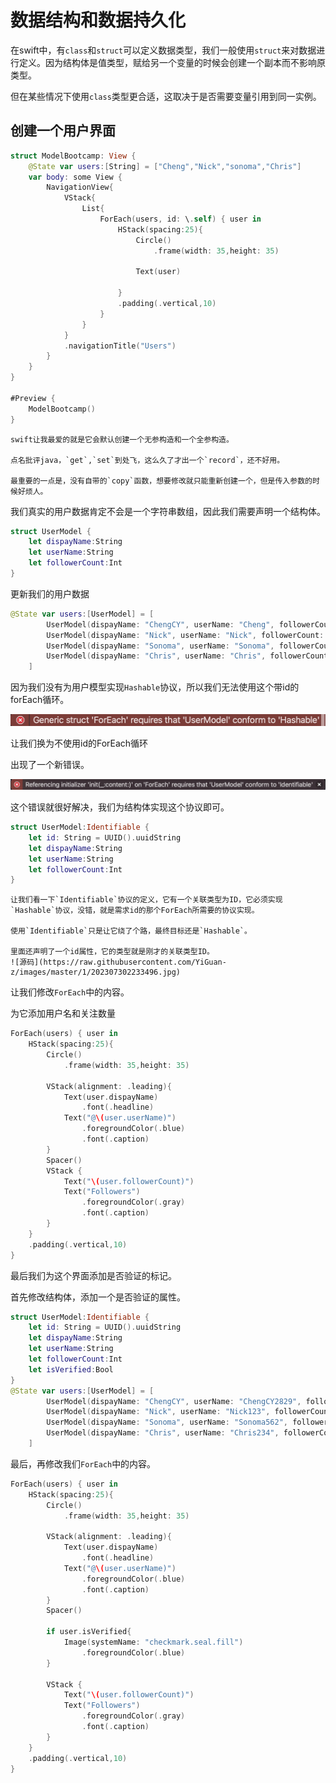 # 数据结构和数据持久化

在swift中，有`class`和`struct`可以定义数据类型，我们一般使用`struct`来对数据进行定义。因为结构体是值类型，赋给另一个变量的时候会创建一个副本而不影响原类型。

但在某些情况下使用`class`类型更合适，这取决于是否需要变量引用到同一实例。

## 创建一个用户界面

```swift
struct ModelBootcamp: View {
    @State var users:[String] = ["Cheng","Nick","sonoma","Chris"]
    var body: some View {
        NavigationView{
            VStack{
                List{
                    ForEach(users, id: \.self) { user in
                        HStack(spacing:25){
                            Circle()
                                .frame(width: 35,height: 35)
                            
                            Text(user)
                                
                        }
                        .padding(.vertical,10)
                    }
                }
            }
            .navigationTitle("Users")
        }
    }
}

#Preview {
    ModelBootcamp()
}
```

```admonish quote collapsible=true title="一点叨叨"
swift让我最爱的就是它会默认创建一个无参构造和一个全参构造。

点名批评java，`get`,`set`到处飞，这么久了才出一个`record`，还不好用。

最重要的一点是，没有自带的`copy`函数，想要修改就只能重新创建一个，但是传入参数的时候好烦人。
```

我们真实的用户数据肯定不会是一个字符串数组，因此我们需要声明一个结构体。

```swift
struct UserModel {
    let dispayName:String
    let userName:String
    let followerCount:Int
}
```

更新我们的用户数据

```swift
@State var users:[UserModel] = [
        UserModel(dispayName: "ChengCY", userName: "Cheng", followerCount: 5),
        UserModel(dispayName: "Nick", userName: "Nick", followerCount: 5),
        UserModel(dispayName: "Sonoma", userName: "Sonoma", followerCount: 5),
        UserModel(dispayName: "Chris", userName: "Chris", followerCount: 5)
    ]
```

因为我们没有为用户模型实现`Hashable`协议，所以我们无法使用这个带id的forEach循环。

![错误](https://raw.githubusercontent.com/YiGuan-z/images/master/1/202307302227380.jpg)

让我们换为不使用id的ForEach循环

出现了一个新错误。

![error](https://raw.githubusercontent.com/YiGuan-z/images/master/1/202307302230107.jpg)

这个错误就很好解决，我们为结构体实现这个协议即可。

```swift
struct UserModel:Identifiable {
    let id: String = UUID().uuidString
    let dispayName:String
    let userName:String
    let followerCount:Int
}
```

```admonish note title="拓展" collapsible=true
让我们看一下`Identifiable`协议的定义，它有一个关联类型为ID，它必须实现`Hashable`协议，没错，就是需求id的那个ForEach所需要的协议实现。

使用`Identifiable`只是让它绕了个路，最终目标还是`Hashable`。

里面还声明了一个id属性，它的类型就是刚才的关联类型ID。
![源码](https://raw.githubusercontent.com/YiGuan-z/images/master/1/202307302233496.jpg)
```

让我们修改`ForEach`中的内容。

为它添加用户名和关注数量

```swift
ForEach(users) { user in
    HStack(spacing:25){
        Circle()
            .frame(width: 35,height: 35)
        
        VStack(alignment: .leading){
            Text(user.dispayName)
                .font(.headline)
            Text("@\(user.userName)")
                .foregroundColor(.blue)
                .font(.caption)
        }
        Spacer()
        VStack {
            Text("\(user.followerCount)")
            Text("Followers")
                .foregroundColor(.gray)
                .font(.caption)
        }
    }
    .padding(.vertical,10)
}
```

最后我们为这个界面添加是否验证的标记。

首先修改结构体，添加一个是否验证的属性。

```swift
struct UserModel:Identifiable {
    let id: String = UUID().uuidString
    let dispayName:String
    let userName:String
    let followerCount:Int
    let isVerified:Bool
}
@State var users:[UserModel] = [
        UserModel(dispayName: "ChengCY", userName: "ChengCY2829", followerCount: 5,isVerified: true),
        UserModel(dispayName: "Nick", userName: "Nick123", followerCount: 10,isVerified: true),
        UserModel(dispayName: "Sonoma", userName: "Sonoma562", followerCount: 15,isVerified: false),
        UserModel(dispayName: "Chris", userName: "Chris234", followerCount: 20,isVerified: false)
    ]
```

最后，再修改我们`ForEach`中的内容。

```swift
ForEach(users) { user in
    HStack(spacing:25){
        Circle()
            .frame(width: 35,height: 35)
        
        VStack(alignment: .leading){
            Text(user.dispayName)
                .font(.headline)
            Text("@\(user.userName)")
                .foregroundColor(.blue)
                .font(.caption)
        }
        Spacer()
        
        if user.isVerified{
            Image(systemName: "checkmark.seal.fill")
                .foregroundColor(.blue)
        }
        
        VStack {
            Text("\(user.followerCount)")
            Text("Followers")
                .foregroundColor(.gray)
                .font(.caption)
        }
    }
    .padding(.vertical,10)
}
```
